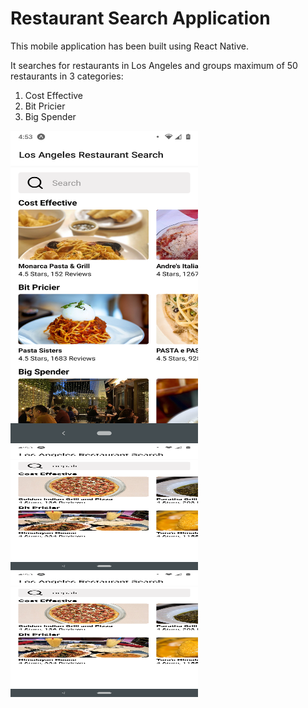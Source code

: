 # Restaurant Search Application

This mobile application has been built using React Native. 

It searches for restaurants in Los Angeles and groups maximum of 50 restaurants in 3 categories: 
1. Cost Effective
2. Bit Pricier
3. Big Spender


<img src="screenshot/ss1.png" height="500" width="300">

<img src="screenshot/ss2.png" height="200" width="300">

<img src="screenshot/ss2.png" height="200" width="300">




